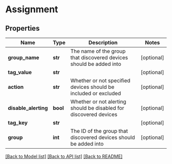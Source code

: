 # Assignment

## Properties
Name | Type | Description | Notes
------------ | ------------- | ------------- | -------------
**group_name** | **str** | The name of the group that discovered devices should be added into | [optional] 
**tag_value** | **str** |  | [optional] 
**action** | **str** | Whether or not specified devices should be included or excluded | [optional] 
**disable_alerting** | **bool** | Whether or not alerting should be disabled for discovered devices | [optional] 
**tag_key** | **str** |  | [optional] 
**group** | **int** | The ID of the group that discovered devices should be added into | [optional] 

[[Back to Model list]](../README.md#documentation-for-models) [[Back to API list]](../README.md#documentation-for-api-endpoints) [[Back to README]](../README.md)

